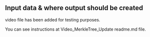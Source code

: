 ## Input data & where output should be created

video file has been added for testing purposes. 

You can see instructions at Video_MerkleTree_Update readme.md file.
